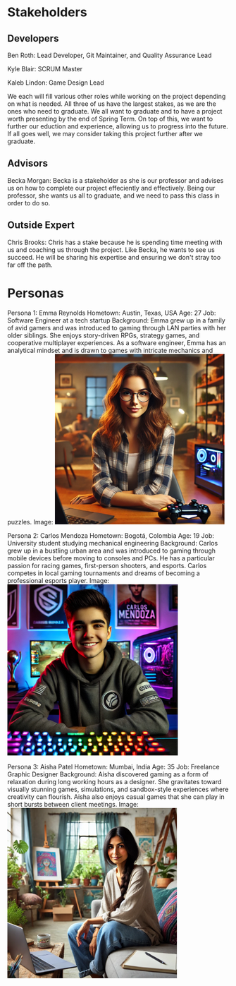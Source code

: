 # Stakeholders

## Developers

Ben Roth: Lead Developer, Git Maintainer, and Quality Assurance Lead

Kyle Blair: SCRUM Master

Kaleb Lindon: Game Design Lead

We each will fill various other roles while working on the project depending on what is needed. All three of us have the largest stakes, as we are the ones who
need to graduate. We all want to graduate and to have a project worth presenting by the end of Spring Term. On top of this, we want to further our eduction and 
experience, allowing us to progress into the future. If all goes well, we may consider taking this project further after we graduate.

## Advisors

Becka Morgan: Becka is a stakeholder as she is our professor and advises us on how to complete our project effeciently and effectively. Being our professor,
              she wants us all to graduate, and we need to pass this class in order to do so. 

## Outside Expert

Chris Brooks: Chris has a stake because he is spending time meeting with us and coaching us through the project. Like Becka, he wants to see us succeed. He 
              will be sharing his expertise and ensuring we don't stray too far off the path.

# Personas

Persona 1: Emma Reynolds
Hometown: Austin, Texas, USA
Age: 27
Job: Software Engineer at a tech startup
Background:
Emma grew up in a family of avid gamers and was introduced to gaming through LAN parties with her older siblings. She enjoys story-driven RPGs, strategy games, and cooperative multiplayer experiences. As a software engineer, Emma has an analytical mindset and is drawn to games with intricate mechanics and puzzles.
Image:
![Emma](Stakeholders/Emma.png)

Persona 2: Carlos Mendoza
Hometown: Bogotá, Colombia
Age: 19
Job: University student studying mechanical engineering
Background:
Carlos grew up in a bustling urban area and was introduced to gaming through mobile devices before moving to consoles and PCs. He has a particular passion for racing games, first-person shooters, and esports. Carlos competes in local gaming tournaments and dreams of becoming a professional esports player.
Image:
![Carlos](Stakeholders/Carlos.png)

Persona 3: Aisha Patel
Hometown: Mumbai, India
Age: 35
Job: Freelance Graphic Designer
Background:
Aisha discovered gaming as a form of relaxation during long working hours as a designer. She gravitates toward visually stunning games, simulations, and sandbox-style experiences where creativity can flourish. Aisha also enjoys casual games that she can play in short bursts between client meetings.
Image:
![Aisha](Stakeholders/Aisha.png)